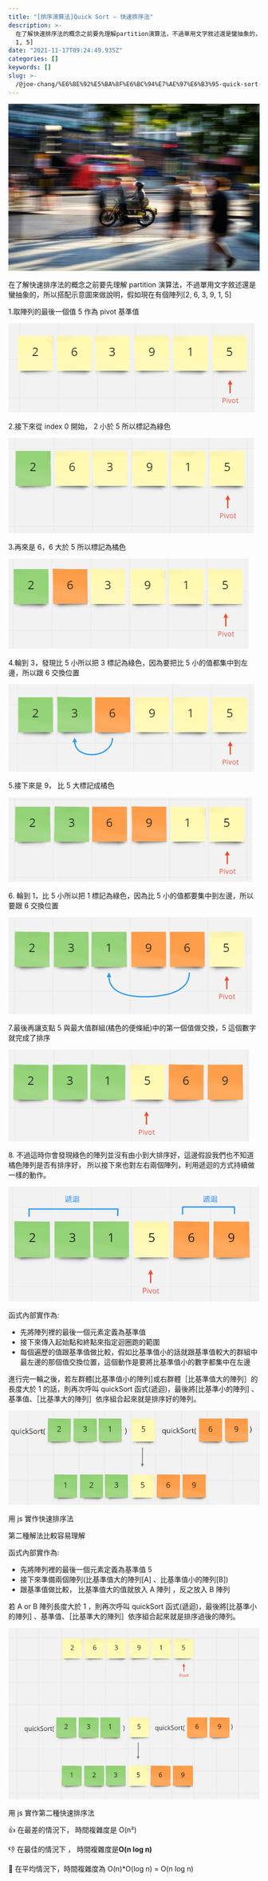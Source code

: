 ```yaml
---
title: "[排序演算法]Quick Sort — 快速排序法"
description: >-
  在了解快速排序法的概念之前要先理解partition演算法，不過單用文字敘述還是蠻抽象的，所以搭配示意圖來做說明，假如現在有個陣列[2, 6, 3, 9,
  1, 5]
date: "2021-11-17T09:24:49.935Z"
categories: []
keywords: []
slug: >-
  /@joe-chang/%E6%8E%92%E5%BA%8F%E6%BC%94%E7%AE%97%E6%B3%95-quick-sort-%E5%BF%AB%E9%80%9F%E6%8E%92%E5%BA%8F%E6%B3%95-2dee83ce97a7
---
```


![](/img/1__NtPpL2tOkxZrMgr753b0FQ.jpeg)

在了解快速排序法的概念之前要先理解 partition 演算法，不過單用文字敘述還是蠻抽象的，所以搭配示意圖來做說明，假如現在有個陣列\[2, 6, 3, 9, 1, 5\]

1.取陣列的最後一個值 5 作為 pivot 基準值

![](/img/1__22nlMmq9L28GbHpyNDGV3g.png)

2.接下來從 index 0 開始， 2 小於 5 所以標記為綠色

![](/img/1__oZA15PuDgHrHqerqKAG2GA.png)

3.再來是 6，6 大於 5 所以標記為橘色

![](/img/1__xCXOR__LqThX2Aa__6uBc63Q.png)

4.輪到 3，發現比 5 小所以把 3 標記為綠色，因為要把比 5 小的值都集中到左邊，所以跟 6 交換位置

![](/img/1__khmDqk3tN__UPn8u__4TDksQ.png)

5.接下來是 9， 比 5 大標記成橘色

![](/img/1__lJILZJyxBvHRG4XYgrOO8Q.png)

6\. 輪到 1，比 5 小所以把 1 標記為綠色，因為比 5 小的值都要集中到左邊，所以要跟 6 交換位置

![](/img/1__JOPMZMKBY42rQHPm2v3fsw.png)

7.最後再讓支點 5 與最大值群組(橘色的便條紙)中的第一個值做交換，5 這個數字就完成了排序

![](/img/1__cIV2bEP__COrABnA3fe0NPg.png)

8\. 不過這時你會發現綠色的陣列並沒有由小到大排序好，這邊假設我們也不知道橘色陣列是否有排序好， 所以接下來也對左右兩個陣列，利用遞迴的方式持續做一樣的動作。

![](/img/1__T8rEDRvLLSdk6VZBWPDDDA.png)

函式內部實作為:

- 先將陣列裡的最後一個元素定義為基準值
- 接下來傳入起始點和終點來指定迴圈跑的範圍
- 每個遍歷的值跟基準值做比較，假如比基準值小的話就跟基準值較大的群組中最左邊的那個值交換位置，這個動作是要將比基準值小的數字都集中在左邊

進行完一輪之後，若左群體\[比基準值小的陣列\]或右群體［比基準值大的陣列］的長度大於 1 的話，則再次呼叫 quickSort 函式(遞迴)，最後將\[比基準小的陣列\] 、基準值、［比基準大的陣列］依序組合起來就是排序好的陣列。

![](/img/1__vOIXAQAk5pDLDqz7__47zvQ.png)

用 js 實作快速排序法

第二種解法比較容易理解

函式內部實作為:

- 先將陣列裡的最後一個元素定義為基準值 5
- 接下來準備兩個陣列(比基準值大的陣列\[A\] 、比基準值小的陣列\[B\])
- 跟基準值做比較， 比基準值大的值就放入 A 陣列 ，反之放入 B 陣列

若 A or B 陣列長度大於 1 ，則再次呼叫 quickSort 函式(遞迴)，最後將\[比基準小的陣列\] 、基準值、［比基準大的陣列］依序組合起來就是排序過後的陣列。

![](/img/1__pyTGPcNZC6sAEAiP__pxBPw.png)

用 js 實作第二種快速排序法

👍 在最差的情況下， 時間複雜度是 O(n²)

👎 在最佳的情況下 ， 時間複雜度是**O(n log n)**

🤚 在平均情況下，時間複雜度為 O(n)\*O(log n) = O(n log n)
